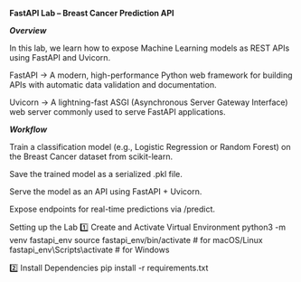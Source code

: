 **FastAPI Lab – Breast Cancer Prediction API**

***Overview***

In this lab, we learn how to expose Machine Learning models as REST APIs using FastAPI and Uvicorn.

FastAPI → A modern, high-performance Python web framework for building APIs with automatic data validation and documentation.

Uvicorn → A lightning-fast ASGI (Asynchronous Server Gateway Interface) web server commonly used to serve FastAPI applications.

***Workflow***

Train a classification model (e.g., Logistic Regression or Random Forest) on the Breast Cancer dataset from scikit-learn.

Save the trained model as a serialized .pkl file.

Serve the model as an API using FastAPI + Uvicorn.

Expose endpoints for real-time predictions via /predict.

Setting up the Lab
1️⃣ Create and Activate Virtual Environment
python3 -m venv fastapi_env
source fastapi_env/bin/activate       # for macOS/Linux
fastapi_env\Scripts\activate          # for Windows

2️⃣ Install Dependencies
pip install -r requirements.txt
